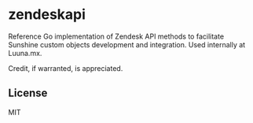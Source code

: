 # zendeskapi

Reference Go implementation of Zendesk API methods to facilitate Sunshine custom objects development and integration. Used internally at Luuna.mx.

Credit, if warranted, is appreciated.


License
----

MIT
